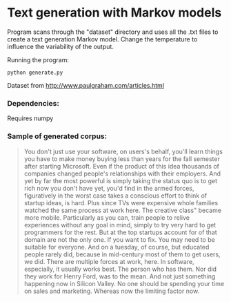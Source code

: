 # Text generation with Markov models

Program scans through the "dataset" directory and uses all the .txt files to create a text generation Markov model. Change the temperature to influence the variability of the output. 

Running the program:
```
python generate.py
```

Dataset from http://www.paulgraham.com/articles.html

### Dependencies:
Requires numpy

### Sample of generated corpus:
> You don't just use your software, on users's behalf, you'll learn things you have to make money buying less than years for the fall semester after starting Microsoft. Even if the product of this idea thousands of companies changed people's relationships with their employers. And yet by far the most powerful is simply taking the status quo is to get rich now you don't have yet, you'd find in the armed forces, figuratively in the worst case takes a conscious effort to think of startup ideas, is hard. Plus since TVs were expensive whole families watched the same process at work here. The creative class" became more mobile. Particularly as you can, train people to relive experiences without any goal in mind, simply to try very hard to get programmers for the rest. But at the top startups account for of that domain are not the only one. If you want to fix. You may need to be suitable for everyone. And on a tuesday, of course, but educated people rarely did, because in mid-century most of them to get users, we did. There are multiple forces at work, here. In software, especially, it usually works best. The person who has them. Nor did they work for Henry Ford, was to the mean. And not just something happening now in Silicon Valley. No one should be spending your time on sales and marketing. Whereas now the limiting factor now.
